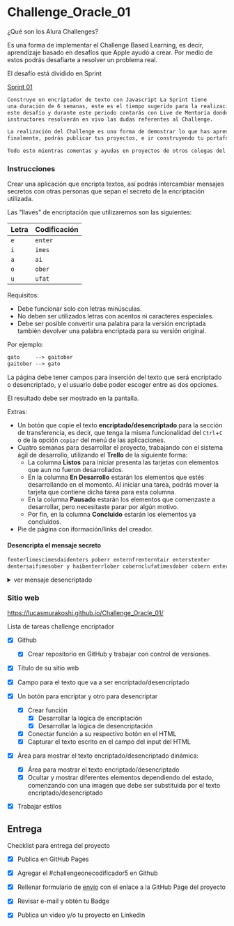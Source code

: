 # Challenge_Oracle_01

¿Qué son los Alura Challenges?

Es una forma de implementar el Challenge Based Learning, es decir, aprendizaje
basado en desafíos que Apple ayudó a crear. Por medio de estos podrás desafiarte
a resolver un problema real.


El desafío está dividido en Sprint

[Sprint 01](https://www.aluracursos.com/challenges/challenge-one-logica/sprint01-construye-un-encriptador-texto-con-javascript)

```txt
Construye un encriptador de texto con Javascript La Sprint tiene
una duración de 6 semanas, este es el tiempo sugerido para la realización de
este desafío y durante este periodo contarás con Live de Mentoría donde nuestros
instructores resolverán en vivo las dudas referentes al Challenge.

La realización del Challenge es una forma de demostrar lo que has aprendido y
finalmente, podrás publicar tus proyectos, e ir construyendo tu portafolio.

Todo esto mientras comentas y ayudas en proyectos de otros colegas del programa ONE.
```

### Instrucciones

Crear una aplicación que encripta textos, así podrás intercambiar mensajes
secretos con otras personas que sepan el secreto de la encriptación utilizada.

Las "llaves" de encriptación que utilizaremos son las siguientes:

| Letra | Codificación |
| - | - |
| `e` | `enter` |
| `i` | `imes` |
| `a` | `ai` |
| `o` | `ober` |
| `u` | `ufat` |

Requisitos:

- Debe funcionar solo con letras minúsculas.
- No deben ser utilizados letras con acentos ni caracteres especiales.
- Debe ser posible convertir una palabra para la versión encriptada también
devolver una palabra encriptada para su versión original.

Por ejemplo:

```txt
gato     --> gaitober
gaitober --> gato
```

La página debe tener campos para inserción del texto que será encriptado o
desencriptado, y el usuario debe poder escoger entre as dos opciones.

El resultado debe ser mostrado en la pantalla.

Extras:

- Un botón que copie el texto **encriptado/desencriptado** para la sección de
transferencia, es decir, que tenga la misma funcionalidad del `Ctrl`+`C` o de
la opción `copiar` del menú de las aplicaciones.
- Cuatro semanas para desarrollar el proyecto, trabajando con el sistema ágil
de desarrollo, utilizando el **Trello** de la siguiente forma:
    - La columna **Listos** para iniciar presenta las tarjetas con elementos que
    aun no fueron desarrollados.
    - En la columna **En Desarrollo** estarán los elementos que estés desarrollando
    en el momento. Al iniciar una tarea, podrás mover la tarjeta que contiene
    dicha tarea para esta columna.
    - En la columna **Pausado** estarán los elementos que comenzaste a desarrollar,
    pero necesitaste parar por algún motivo.
    - Por fin, en la columna **Concluido** estarán los elementos ya concluidos.
- Pie de página con iformación/links del creador.

#### Desencripta el mensaje secreto

```txt
fenterlimescimesdaidenters poberr enternfrenterntair enterstenter
dentersaifimesober y haibenterrlober cobernclufatimesdober cobern enterximestober!
```

<details><summary markdown="span">ver mensaje desencriptado</summary>

```txt
felicidades por enfrentar este
desafio y haberlo concluido con exito!
```

</details>


### Sitio web
https://lucasmurakoshi.github.io/Challenge_Oracle_01/

Lista de tareas challenge encriptador

- [x] Github
    - [x] Crear repositorio en GitHub y trabajar con control de versiones.
- [x] Título de su sitio web
- [x] Campo para el texto que va a ser encriptado/desencriptado
- [x] Un botón para encriptar y otro para desencriptar
    - [x] Crear función
        - [x] Desarrollar la lógica de encriptación
        - [x] Desarrollar la lógica de desencriptación
    - [x] Conectar función a su respectivo botón en el HTML
    - [x] Capturar el texto escrito en el campo del input del HTML
- [x] Área para mostrar el texto encriptado/desencriptado dinámica:
    - [x] Área para mostrar el texto encriptado/desencriptado
    - [x] Ocultar y mostrar diferentes elementos dependiendo del estado, comenzando
    con una imagen que debe ser substituida por el texto encriptado/desencriptado
- [x] Trabajar estilos


## Entrega

Checklist para entrega del proyecto

- [x] Publica en GitHub Pages
- [x] Agregar el #challengeonecodificador5 en Github
- [x] Rellenar formulario de
[envío](https://lp.alura.com.br/alura-latam-entrega-challenge-one-esp) con el
enlace a la GitHub Page del proyecto
- [x] Revisar e-mail y obtén tu Badge
- [x] Publica un video y/o tu proyecto en Linkedin

